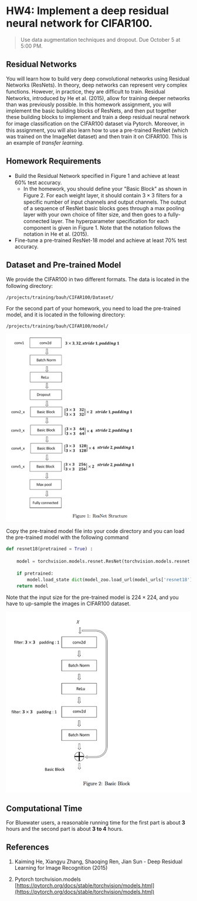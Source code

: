 # HW4: Implement a deep residual neural network for CIFAR100.

> Use data augmentation techniques and dropout. Due October 5 at 5:00 PM.


## Residual Networks

You will learn how to build very deep convolutional networks using Residual Networks (ResNets). In theory, deep networks can represent very complex functions. However, in practice, they are diﬃcult to train. Residual Networks, introduced by He et al. (2015), allow for training deeper networks than was previously possible. In this homework assignment, you will implement the basic building blocks of ResNets, and then put together these building blocks to implement and train a deep residual neural network for image classiﬁcation on the CIFAR100 dataset via Pytorch. Moreover, in this assignment, you will also learn how to use a pre-trained ResNet (which was trained on the ImageNet dataset) and then train it on CIFAR100. This is an example of *transfer learning*.


## Homework Requirements

- Build the Residual Network speciﬁed in Figure 1 and achieve at least $60\%$ test accuracy.
    - In the homework, you should define your "Basic Block" as shown in Figure 2. For each weight layer, it should contain $3 \times 3$ ﬁlters for a specific number of input channels and output channels. The output of a sequence of ResNet basic blocks goes through a max pooling layer with your own choice of filter size, and then goes to a fully-connected layer. The hyperparameter speciﬁcation for each component is given in Figure 1. Note that the notation follows the notation in He et al. (2015).
- Fine-tune a pre-trained ResNet-18 model and achieve at least $70\%$ test accuracy.




## Dataset and Pre-trained Model

We provide the CIFAR100 in two diﬀerent formats. The data is located in the following directory:

```
/projects/training/bauh/CIFAR100/Dataset/
```

For the second part of your homework, you need to load the pre-trained model, and it is located in the following directory:

```
/projects/training/bauh/CIFAR100/model/
```

![](fig/fig1.png)


Copy the pre-trained model file into your code directory and you can load the pre-trained model with the following command


```python
def resnet18(pretrained = True) :

    model = torchvision.models.resnet.ResNet(torchvision.models.resnet.BasicBlock, [2,2,2,2])
    
    if pretrained:
        model.load_state dict(model_zoo.load_url(model_urls['resnet18'], model_dir = './'))
    return model
```


Note that the input size for the pre-trained model is $224 \times 224$, and you have to up-sample the images in CIFAR100 dataset.


![](fig/fig2.png)


## Computational Time

For Bluewater users, a reasonable running time for the first part is about **3** hours and the second part is about **3 to 4** hours.

## References

1. Kaiming He, Xiangyu Zhang, Shaoqing Ren, Jian Sun - Deep Residual Learning for Image Recognition (2015)

2. Pytorch torchvision.models [https://pytorch.org/docs/stable/torchvision/models.html](https://pytorch.org/docs/stable/torchvision/models.html)